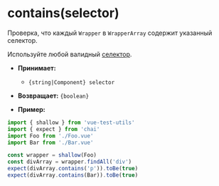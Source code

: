 # contains(selector)

Проверка, что каждый `Wrapper` в `WrapperArray` содержит указанный селектор.

Используйте любой валидный [селектор](../selectors.md).

- **Принимает:**
  - `{string|Component} selector`

- **Возвращает:** `{boolean}`

- **Пример:**

```js
import { shallow } from 'vue-test-utils'
import { expect } from 'chai'
import Foo from './Foo.vue'
import Bar from './Bar.vue'

const wrapper = shallow(Foo)
const divArray = wrapper.findAll('div')
expect(divArray.contains('p')).toBe(true)
expect(divArray.contains(Bar)).toBe(true)
```
